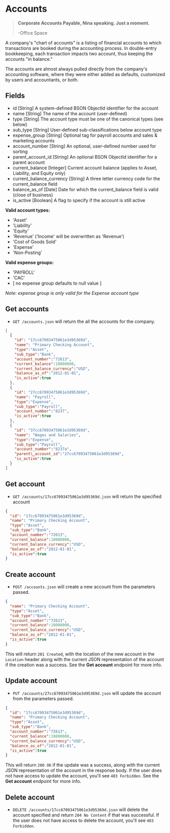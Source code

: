 Accounts
========

> **Corporate Accounts Payable, Nina speaking. Just a moment.**
>
> -Office Space

A company's "chart of accounts" is a listing of financial accounts to which transactions are booked during the accounting process. In double-entry bookkeeping, each transaction impacts two account, thus keeping the accounts "in balance."

The accounts are almost always pulled directly from the company's accounting software, where they were either added as defaults, customized by users and accountants, or both.


Fields
------

* id [String] A system-defined BSON ObjectId identifier for the account
* name [String] The name of the account (user-defined)
* type [String] The account type must be one of the canonical types (see below)
* sub_type [String] User-defined sub-classifications below account type
* expense_group [String] Optional tag for payroll accounts and sales & marketing accounts
* account_number [String] An optional, user-defined number used for sorting
* parent\_account_id [String] An optional BSON ObjectId identifier for a parent account
* current\_balance [Integer] Current account balance (applies to Asset, Liability, and Equity only)
* current\_balance\_currency [String] A three letter currency code for the current_balance field
* balance\_as\_of [Date] Date for which the current_balance field is valid (close of business)
* is_active [Boolean] A flag to specify if the account is still active

**Valid account types:**

* 'Asset'
* 'Liability'
* 'Equity'
* 'Revenue' ('Income' will be overwritten as 'Revenue')
* 'Cost of Goods Sold'
* 'Expense'
* 'Non-Posting'

**Valid expense groups:**

* 'PAYROLL'
* 'CAC'
* [ no expense group defaults to null value ]

_Note: expense group is only valid for the Expense account type_


Get accounts
------------

* `GET /accounts.json` will return the all the accounts for the company.

```json
[
  {
    "id": "17cc67093475061e3d95369d",
    "name": "Primary Checking Account",
    "type":"Asset",
    "sub_type":"Bank",
    "account_number":"72613",
    "current_balance":10000000,
    "current_balance_currency":"USD",
    "balance_as_of":"2012-01-01",
    "is_active":true
  },
  {
    "id": "27cc67093475061e3d95369d",
    "name": "Payroll",
    "type":"Expense",
    "sub_type":"Payroll",
    "account_number":"8237",
    "is_active":true
  },
  {
    "id": "37cc67093475061e3d95369d",
    "name": "Wages and Salaries",
    "type":"Expense",
    "sub_type":"Payroll",
    "account_number":"8237a",
    "parent\_account_id":"27cc67093475061e3d95369d",
    "is_active":true
  }
]
```


Get account
-----------

* `GET /accounts/17cc67093475061e3d95369d.json` will return the specified account

```json
{
  "id": "17cc67093475061e3d95369d",
  "name": "Primary Checking Account",
  "type":"Asset",
  "sub_type":"Bank",
  "account_number":"72613",
  "current_balance":10000000,
  "current_balance_currency":"USD",
  "balance_as_of":"2012-01-01",
  "is_active":true
}
```


Create account
--------------

* `POST /accounts.json` will create a new account from the parameters passed.

```json
{
  "name": "Primary Checking Account",
  "type":"Asset",
  "sub_type":"Bank",
  "account_number":"72613",
  "current_balance":10000000,
  "current_balance_currency":"USD",
  "balance_as_of":"2012-01-01",
  "is_active":true
}
```

This will return `201 Created`, with the location of the new account in the `Location` header along with the current JSON representation of the account if the creation was a success. See the **Get account** endpoint for more info.


Update account
--------------

* `PUT /accounts/27cc67093475061e3d95369d.json` will update the account from the parameters passed.

```json
{
  "id": "17cc67093475061e3d95369d",
  "name": "Primary Checking Account",
  "type":"Asset",
  "sub_type":"Bank",
  "account_number":"72613",
  "current_balance":10000000,
  "current_balance_currency":"USD",
  "balance_as_of":"2012-01-01",
  "is_active":true
}
```

This will return `200 OK` if the update was a success, along with the current JSON representation of the account in the response body. If the user does not have access to update the account, you'll see `403 Forbidden`. See the **Get account** endpoint for more info.


Delete account
-------------

* `DELETE /accounts/17cc67093475061e3d95369d.json` will delete the account specified and return `204 No Content` if that was successful. If the user does not have access to delete the account, you'll see `403 Forbidden`.